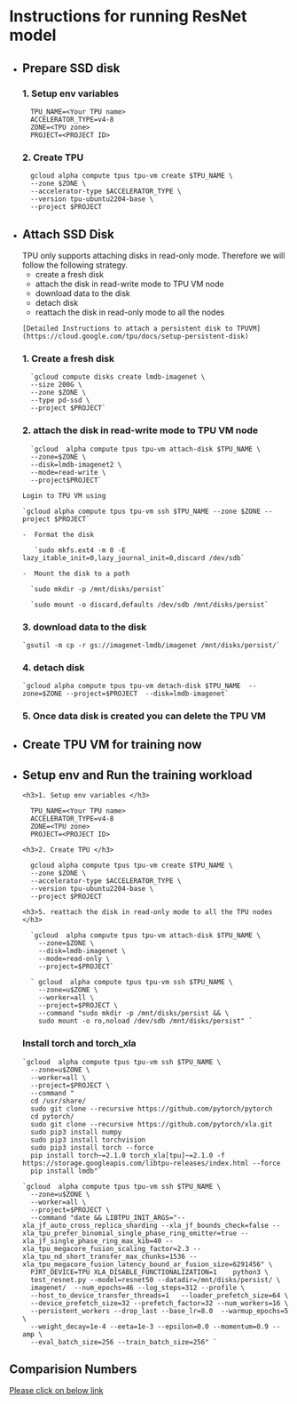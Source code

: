 <h1> Instructions for running ResNet model </h1>


- <h2> Prepare SSD disk </h2>

  <h3>1. Setup env variables </h3>

        TPU_NAME=<Your TPU name>
        ACCELERATOR_TYPE=v4-8
        ZONE=<TPU zone>
        PROJECT=<PROJECT ID>

  <h3>2. Create TPU </h3>

        gcloud alpha compute tpus tpu-vm create $TPU_NAME \
        --zone $ZONE \
        --accelerator-type $ACCELERATOR_TYPE \ 
        --version tpu-ubuntu2204-base \
        --project $PROJECT

- <h2> Attach SSD Disk </h2>
   TPU only supports attaching disks in read-only mode. Therefore we will follow
   the following strategy.

     - create a fresh disk 
     - attach the disk in read-write mode to TPU VM node
     - download data to the disk 
     - detach disk
     - reattach the disk in read-only mode to all the nodes

      [Detailed Instructions to attach a persistent disk to TPUVM](https://cloud.google.com/tpu/docs/setup-persistent-disk)
  <h3>1. Create a fresh disk </h3>

        `gcloud compute disks create lmdb-imagenet \
        --size 200G \
        --zone $ZONE \
        --type pd-ssd \
        --project $PROJECT`
  <h3>2. attach the disk in read-write mode to TPU VM node </h3>

        `gcloud  alpha compute tpus tpu-vm attach-disk $TPU_NAME \
        --zone=$ZONE \
        --disk=lmdb-imagenet2 \
        --mode=read-write \
        --project$PROJECT`

      Login to TPU VM using

      `gcloud alpha compute tpus tpu-vm ssh $TPU_NAME --zone $ZONE --project $PROJECT`

      -  Format the disk
         
         `sudo mkfs.ext4 -m 0 -E lazy_itable_init=0,lazy_journal_init=0,discard /dev/sdb`

      -  Mount the disk to a path

        `sudo mkdir -p /mnt/disks/persist`
      
        `sudo mount -o discard,defaults /dev/sdb /mnt/disks/persist`


  <h3>3. download data to the disk </h3>

      `gsutil -m cp -r gs://imagenet-lmdb/imagenet /mnt/disks/persist/`

  <h3>4. detach disk </h3>

      `gcloud alpha compute tpus tpu-vm detach-disk $TPU_NAME  --zone=$ZONE --project=$PROJECT  --disk=lmdb-imagenet`


  <h3>5. Once data disk is created you can delete the TPU VM </h3>

- <h2> Create TPU VM for training now </h2>

- <h2> Setup env and Run the training workload </h2>

      <h3>1. Setup env variables </h3>

        TPU_NAME=<Your TPU name>
        ACCELERATOR_TYPE=v4-8
        ZONE=<TPU zone>
        PROJECT=<PROJECT ID>

      <h3>2. Create TPU </h3>

        gcloud alpha compute tpus tpu-vm create $TPU_NAME \
        --zone $ZONE \
        --accelerator-type $ACCELERATOR_TYPE \ 
        --version tpu-ubuntu2204-base \
        --project $PROJECT

      <h3>5. reattach the disk in read-only mode to all the TPU nodes </h3>

        `gcloud  alpha compute tpus tpu-vm attach-disk $TPU_NAME \
          --zone=$ZONE \
          --disk=lmdb-imagenet \
          --mode=read-only \
          --project=$PROJECT`

        ` gcloud  alpha compute tpus tpu-vm ssh $TPU_NAME \
          --zone=u$ZONE \
          --worker=all \
          --project=$PROJECT \
          --command "sudo mkdir -p /mnt/disks/persist && \
          sudo mount -o ro,noload /dev/sdb /mnt/disks/persist" `

    <h3> Install torch and torch_xla </h3>

      `gcloud  alpha compute tpus tpu-vm ssh $TPU_NAME \
        --zone=u$ZONE \
        --worker=all \
        --project=$PROJECT \
        --command "
        cd /usr/share/
        sudo git clone --recursive https://github.com/pytorch/pytorch
        cd pytorch/
        sudo git clone --recursive https://github.com/pytorch/xla.git
        sudo pip3 install numpy
        sudo pip3 install torchvision
        sudo pip3 install torch --force
        pip install torch~=2.1.0 torch_xla[tpu]~=2.1.0 -f https://storage.googleapis.com/libtpu-releases/index.html --force
        pip install lmdb"`

      `gcloud  alpha compute tpus tpu-vm ssh $TPU_NAME \
        --zone=u$ZONE \
        --worker=all \
        --project=$PROJECT \
        --command "date && LIBTPU_INIT_ARGS="--xla_jf_auto_cross_replica_sharding --xla_jf_bounds_check=false --xla_tpu_prefer_binomial_single_phase_ring_emitter=true --xla_jf_single_phase_ring_max_kib=40 --xla_tpu_megacore_fusion_scaling_factor=2.3 --xla_tpu_nd_short_transfer_max_chunks=1536 --xla_tpu_megacore_fusion_latency_bound_ar_fusion_size=6291456" \
        PJRT_DEVICE=TPU XLA_DISABLE_FUNCTIONALIZATION=1    python3 \
        test_resnet.py --model=resnet50 --datadir=/mnt/disks/persist/ \
        imagenet/  --num_epochs=46 --log_steps=312 --profile \
        --host_to_device_transfer_threads=1   --loader_prefetch_size=64 \
        --device_prefetch_size=32 --prefetch_factor=32 --num_workers=16 \
        --persistent_workers --drop_last --base_lr=8.0  --warmup_epochs=5 \
        --weight_decay=1e-4 --eeta=1e-3 --epsilon=0.0 --momentum=0.9 --amp \
        --eval_batch_size=256 --train_batch_size=256" `


<h2> Comparision Numbers </h2>

[Please click on below link](https://viewer.diagrams.net/?tags=%7B%7D&highlight=0000ff&edit=_blank&layers=1&nav=1&title=resnetnumbers.drawio#R7LzZtqNI0i74NHXZazEPlwIJIcQ8wx2jmGcQ8PTtrr0zMiKy8q86fXFOdXfFihWxxUbgbm7D95mb%2BT9wvt3vUzQUSp9mzT8wJN3%2FgV%2F%2FgWEogVHgP3jl%2BLrCYMjXhddUpt83%2FXnBKs%2Fs%2B%2BIft61lms2%2F3Lj0fbOUw68Xk77rsmT55Vo0Tf3719vyvvn1rUP0yv5ywUqi5q9XvTJdiu9ZkMif18WsfBV%2FvBlFvn%2FTRn%2Fc%2FH1hLqK0f%2F90Cb%2F9A%2Benvl%2B%2Bfmp3Pmug8P6Qy9f3hL%2F57Y%2BBTVm3%2FDtfGJs46cSbTQa7nuYhiRXy%2BX99P2WLmvV7wt%2BDXY4%2FJADGPcAfy%2FYjKm7LpqUEApKjOGv0fi6Xsu%2FA7%2BN%2BWfoW3NDAX3BRUr%2Bmfu1Svm%2F6Cfw%2BzfJobZafnnBpyhf85tIP4Go0D18LmJd7BsbMfV54%2BeMq8scV%2BKhoif6BX74%2BYsLQvf6B8aXLaeYbed5f%2FQX8US2nuDkv8FMD%2FxFO%2FhKA%2F68l6WcI%2BGEpnOZmuCbhr3h6JTk3zHExCZ4X7mHUzqVjwyS4ID1RaKYmqE2AWYYY6tTRXip130ss7gTRSF61aSCoaat3ZRHkwyYe5T0nJQS59e%2BrGR1wOTDuJB4xz48UVdIvGXwGV88WXq90NtvxE8dX3cv1md3PLGZbfdZYEu8wXPPDmQE3k10F%2FsXjkrleLvzF1n2Lf8M5XlhBgLO7hD0DfnG5Pu4Xx7tcuMtelvCOi1JHHGdcLvX19pTB59djN4PL7XK5W8rlNYPHcdX%2F1mfIgsJT%2B3lWdefEDycYcK1GwCS5yKI%2B0hJE6cS7rmuTeV2ZkyH2r8uIgD6RDcoheNXNkU8oe1ih7q9Ya6dbt3UpjZOd39FkmCNN6zVrPEWb46Z%2BiNPYTIJXhNpH%2BBzj4CnHDeTXg7vmZBgEb4l525ZSYwgEx9syy7SHNOP55i8YSpU%2BiTvcPm8o8G3nBm5c6XOowbPws%2B%2BDXJFxuE7WOecHeSL7%2BbXwSHYmq6viavT1YvB3HJb6JE9yfu8C8BZ13LHssqkRmDzHDtPMGy73avKrnoNHUCfUoGTxYhb8esvocYi%2FHuPdJGnuaFbPmiRRbkK4bRidT7LSiSn4g2Yj4j7RuJfX8q77G9ZqvtzgOdnGQ5KtbTOM98Lw2dD1dfCGlDI6M5gTQXQ7UWJJsmjoh5bG%2B5eIOPaZrBh11uTXvIQsSkqKdH2%2FbBj9nCyX6LeHbIKVfRNZCCUcPpIKioS5Xs%2F9hXc0HefrpkvJ6TndTOHCg9mGPc%2F8h2NFzdfs0SmWau%2F2SBpjpOCXMcxLFyW9ZvhI0T23eJM7NDuaYnrPMExfpc%2FYQ5e0PespTxLgf75k0%2Bj5Ps6vW4xSWdVTovlqlPBr4ODvkq8sTqKbmCTQtsJlXbeNJdfpfICPtDqiUObnEuPQQg%2FMp1OPIggjoukHQdMVv0ElpKgOrIRQ4%2BiybamzNqeGGfeX4%2FFeAleOJtlt9buQNx71mh1om0h6jGq8SeYum7dpWdPJQ5ZZU219fpNDBZtLB3xvxXVdT9MVITC1iicoyw3fcujXRf8g8svqGcaCs3gRxSp%2BrusKrARFs4RBULzziNe5kpXFPctyD%2BVXolbDigMZxY8TU7NcV1XwQPR4ZtEF0UPylfkRadpn46ZZ5DN7PE3DUMv0UGMxrd5N4Woeoo9zr5ePaRPiaI1IpcAANFOGMvKgVgZsMg1EvK1ZkgFvzJn2VHuysHToKuhPunyNlHk3wO0b9cTicIGOD%2BlChi5l4SBmHcQY4dZ24s7kvvse1AjYdDk89iZWaWZDpZY9Y4bMvhbv6ct3q8TjDT%2FTeUFFsUk9KKPZZeFylChUufe4Z1s8zayTx%2BS9wMhkdMOVTtYcGk8lf%2Bs0tEko1wjD8UnqyNaYSZ9QMTcGgZQbNC09u7ijj3W6qZnD0K8joNshTDNqMcXmut33HBgy1BIMJzXGre4fY63DF%2FAPGw1%2BtpnRrjo8UvA0h29FnZVD2q%2FX53oH4q7ATG6EDOCzGNPrw5vSFbxzHMdtBrd57aHQNEWNm1q8kFjbHNNKsqbTsKJV%2Ba3x7fXmPpHjDCaWqu6Vp5DkHegzHBL2Xg4r5fAjJ59bDVSS6x7smsj3ZYiCDlHl%2BFWvvnXtTU8xfG%2BC9gZFIqybqHQP3ZJ5P6DkEnxxrVBKy8HkOAs4wHjTxTOhvJz04SQ5Fs40Lt13y5gIna7l6m8TzZB3yc%2BB8sUjhHLCY%2FHoOCBtOYRPpJSKgJo9gd%2FMWXh5JxpQ%2BVTrLBna8NUUqRWJVRPJ%2FAPes5AU9BBy%2FmKOl0WG82jKLWI9X1mpYonviRgmZydGogdJcRp64OCPkEZpOO1y7INvHgl9lmW5UqwkLjZPDtqtu6%2Fca5CfNng%2BDyfH9NLKID0MN1glYPCSrV7jKSdmT9Zo1Gu%2F12l5o%2BMeIpjLyj3z5XLasvDJYX%2FGDiuoqj2hAFXwao2RPm%2F1PUtlbPY4GvJNeHZYoMdGwkHho2E0nmsNyhI%2B988apXn6PhzxjnC94Kqvw2JHB1Xt4QxxGGzkaPG25RbVyTsZzZk%2FbOCzOKWHujaZwBCb27UFKsIataXtydyYjXmya%2B5LGnuUGk0eK1xifPdv9sYdqTnX5sgffo9tZpeLe5nNE0VmcYci%2B0NPMI2b8XgCiyY%2BvRIouK2EiVTtodjh%2FuAuOK4wNFYQDXQG8LnQ802fyEVCxEKyup57Tm4SKbByTog3bKVJSZJpIDA8XnCBCZ2zkR%2B57x2%2BTm1TzRtbTUWMRaEfW9I8MpYwoyBju%2BOhcqLAF66%2BGaw36a4mlbpqZCg9gf%2B469CvBCvUE19BMh3GNZJo2Mx67e%2BOTqDpY2JcHJq7ZRYh9MFxTuqqvsI3myxPxaK6pQ9B3AcBgCTpXqnqh5CR6HroqrYcIZa9QrPqXvVFSgBMwO2%2BmV%2BobDS4erl0pr%2BbZqC0rWMQVDTITPJy4gHFRb1HUtEpKknpUHIkq95O8SOrHiTlzDoZAO3m6iKTH7tW5jAAmTAKOMcjLmRLJtJQ7iqCArhFkHc8nB0%2Fny1VRGQpwffXQhy5TCZVnGRzz24ahDcnnZ4HTyW7c2DJcmjWBg1ODXIo0Ph%2BxxinmVeVDSi6EbjRO2oUHz1Mx1PPKElUs5%2FaXB9PucylO5dU07GwNU44Bp6LOlMHK058JLu%2Fg7B5T4dfEYI%2Bkh%2FDkIsdn3Fv6CtfXSU7EvtpGNNkTKHFm2kyBwced2XhsFVb136QOBDxSezhB6YcDvWdzM5eI9PSog%2BfJ1MH4wsJNZVX5G2Nk0syKSiyKN%2BeSH5Jss05AF7WAgkjpRSo93KXX%2BKzjgCYA%2B6httcr80i%2BooZyxw7EWE1mO9BVOhp9parlrKQcT0d%2FJCde1%2FsvO3aS9PnxTcJ0J1DFFmUpSNsjdFGMWYl%2Bbcoa90W53DCGoEk9pUIeZ98jy%2BoPZn3F1%2B6cUgw37yjb9J0vQ8PMCVNKJ0ApaVSPu72mnjcJCBI9FO1UbPUMIPZNAogZzJKGgKu3NnFeNGPtpLwhdx3PU58h4eKu3mGjikzTRA9ceB6xdtvdhsVGHITUNteb1tqS5Li4GyjxziLJo%2FOBqSmSW0wtgA4k7KaW7VLS0wBKpe%2BWDp03srBpOCQxQ4jGc4wvZbWW9VNbfWjSo0sAjeS0RqBan8yiqW6L0EZqZnaqalPlgkXg6hNkKW1vgrTpdaZ%2BYC10wyBESMcu8x3qIfh%2Bft%2BPVPKpu37rvI8siY7OHiuF4gDRX2cqnYIXfdmfMB610pJETLich8yksfxxLyrQJkHbrat83%2BNKLmOSnjXLaoV3BBWdIOa9%2BHp5zqzL8mYh4cpQZHszrJ64sa%2FWV82YC5piJBiTJyRhHtaprN4kNl79pQbu2JI7jiUmbq6CKE4psyBl2bl0XZnSPSXI8LnI1SDgF5x8L9jW5GaV9hfkI71Vz5QSysASn6zPECAgZpT1fNqDS%2BlgQcc1i7X7zdj4ZDBrea8sh1KPI%2BEtfCVjLNlY3EmxDHz54DtqddHQf%2FowhtomXBAV3%2Beks1ymMGnZ2lgzvAvCCCS50GuR5u%2FnKVzuh66PWg%2F0NCVGtIlnpoQA0jtYPDgMjNBrGP1KkkVs75GytJJLPk%2BZOstJprCqOd3JuK8BUuRt0t2Yu%2FJj4E81aCH23b4QzAIxGX1POjC%2F5jBnoZOuVb%2F5dUR6UcbulDX7%2FkIWFu3IqxEaZ6TL7O5j%2FHoUmJa%2B3UGUmsurXPrXPKcHe2Of8XGGMy7QRJtVVgdRR4OO62pi0fYy%2Bmav6obd2HruTcfunnmK9NC3GL3J6gdNg6C%2FrMNmbxVBavWEX7crv3UQzKHyZK8rHqE5DvWqjLdDXZlksqc7lgxpp6Qktcbv0x5oH2UTv5nb5irU3mYk02G%2B%2FAfjid2lNRdalwMEefJbbUv6g0r6Tjg8mTlQfO3WVTfFC%2B4j0Ou8S0%2FuiPy92N0KbLeE1huB0CCj5H2WcPas0EYZo9CmvKqlpdmDMESl%2B4OQTLrAHCRZa2OhXw9lrQq7N6za8YHRpjb%2BGL0ylFcz5e1XS09Eo01iD62sawcyHBgXOh2kxqSnvi1Pudge18Q7CPyWB2XazaO8jdttYHGv6qtZLm06xUN8ZxygUueJYXcN2%2FYTPYC8NawPn5DtDYQPoBeqfrQsXpORIliaIz1mK3Scdah96Z5%2BeIpZNjVJPMQdQB582TkDoeIgYEI%2FYgu8peThDjiQzyYl9sTyW8gnNUa%2FJra14oolwHd9oqG3RA%2BTU6mZLyuOTVbOOxj6K4Vglkoi1qRIpXlSgGeq47s5%2B0E%2BlN12iioP1M%2BrKaaxZoRNwue87VWurUZau1JyZM4H%2Bixswc8GGZLAmrgYs2ZcOtzFStnUyIn3%2FeaoN8HdzBahqwen6T2bVd0QhtO8aqbyrijVcg8SYCZnOVmRJmW5JzOTFnq6hg7PhHSm2rMOLrj%2Bqilrq1XxgAkBrjRFT0cqRPO9Lk1W5ND2jELrNIOk7H28NMWPjgbLdr%2BayFg%2BU4ihquhpEqVAYDbweHr3fBE6pVjCUSOq2i30AwYO%2FOlDzJ%2FuHZk0InmzgCR1QLm4F%2FZMKwSQ05plCUmzyMimKY8gF5oozTTfz1xbTpWlCSIZryU961aduXuMB5e5iU0uDJIhqaHwlUkzu6BUZvHB6fn7%2FYYrM5G3tIh0v4fewfcKUsxfXXOe1eMWI4mWNEBsnYP7LkTUwF5v4SOhwqjMmVY2%2Fe39NvKFmV5nmCKhSDJ1buJhkizq7D6ddbpbLSaiUmpa1EF7cqssHZ5XeREcVjKK0jrGeb%2Bwm1V57kofshLQ8VQ7DnALFXmo9W0xmPYeJIZrr56alOuhDEFpiLE2GxjdNkvm0G6VA5rFSQiMKacM3HQGUb%2BTa6HShcQGbjIVOH06m7eCLOUSk0iSeBeBNzc0Ka7mzl6f6w0bEmKz6%2Bjd5TindFQ%2BVRBzxcXZytSt9M%2BFfAvNtomk%2BoTYgl%2B6CZARRNB4AX1dnCdFiJZzIbmbIPT80whuQi8MRnC593fODC7PXuDM6FLWd46LuMi5X7jLhaury%2BOTjgtgOg78uUc6%2BHS5HNzrk44zlKCf4S%2Bu0v1lOJeLdNl5mI578Irj%2FT99Br%2BP5QoYEJlGTKSLGKNp2uWi4GJp6jqCIIyPTeEKYCDFZhNYSZLNYyRUsEih0mzryPodBFK44STbW%2FgTPdjlDoY08qTrYrwqVng0CQeJrGe0JEuS66JATlVVAXEduTQgVChkEzvt%2FTsMV5EvoohcgQPvKjy2JcjGfD%2Fbcx23ltft8tIGKzVcz70v07jXRHK%2FFtBQDjJhMCbLlVJPiSYEsKYdppkgojsHKAV%2BrVxixyBJb7sYZjHTqBsv7SY3Jd4CD6nL9pErrffcvDcRKi9DwTqAu1QSvj%2FkMYrjXshOZzTQT3HD40p9vR8c75HW5rM9Bp5o%2BNFIvYXxHTyEcPEGl8jbx83SFWrxpji6n%2FGCUAruj%2BhNiruTZPmeobVqUGiWYnn4muozx7Y5JhYwf3OWHoFhIL0GMYLHeuMUX7DJHOqzo2lZR4n%2ByWafzN07UIBICR28Q1lkD8WS9CjqTgPeZ2edLebAqo%2F14gpNcUQ5D1aUOgvnvSdFCMmKfi2KLAGc1GvnWDT1IdrEc8Hi5205lmSLTaAtz9fquunrSBLElggGS4GTn2v6qvlWz5l%2BxEazEmV53o0FmCyGzkeuwwiGLLIVrFMPZq63p1L427z5MoaANeB7uXH9gENJUhIEyPWWZzmuVXXSEQvpUY7vYaHh%2BSrL5oLJV67iekC07QWD8%2BaIT455YUZpmvVfn%2Flw3hEbzJsBJv689Pz4Pk6pPs2D4YHe9%2BXr%2F4SV%2Fb%2F0GZ3ciTBwb0qUzHHl5X7K8eymP9LyGl%2FenHN%2F9TOpEIOLqkntJxX2Vi4u1z9lzdLw%2BWZdXrxbAImvkYpPvXExnl7xvskrJSHTw%2BCMyCrf9XWhSKR%2FXAQj4suzrsDH2%2BtxaYKA5%2Bm2SinqdrnxzRj3PEzy4dHixXD5dbF9XRRNAT7arswPj0WRPoKWvi2Ucrf1O6tt%2FokcgaLcZ5%2F%2BYgOTHPSfn5HYKe40%2BpYuAfd0cEdA18rsGfzZWJs6NRh9Ko7vY8eHiFOEsazwmcq7d2TbV8%2BZrNmMjkIdIFvPQ03gDAeM5BV8qj%2FzHtb%2BOT0rD22CM9Gul3enkC%2FWdtC7kaungbSiWO2D7wqrPzV0oB5ZmT6P28W5t%2BM6X6O59WQtj4PgvencG4lCdYrh3PAK5lra9%2B3KDfbffJuL5jvPebE7uplA%2Fu5xDmyUmc2VMSKsWYVyb8B2VMGNgzuQrdImeR6HXRioP%2FsUAfiU5%2BDbX%2B8LVYwe0JFticRShtuEnpJjbg%2FCMOrys03GoE%2FXBICj7d6Lqmoz4SruDVUrr5lj%2FkTuwJBjoVmcGIKNKF2NSv1e9SgegRaQ7SOW6iOP7%2ByBYssQKfh3olXVLaSVR2qdFGjXfzOXb99yb10Qt7pMmv%2FqQ8aPD2mpMVnK0yO85ap0U2e9XhdXGscnzfHt1Z2ahrrlTrX5l5p73Ybry%2FXumq%2B31M0PIDO1tcYEHvZqOJ7ySjdfabjvj0md%2F%2FmtwAfOc%2FGNF%2F9CGu718HPkHBwD%2BFZEEKqHGAMJGt8fO0n8QysN4g4o4o12kcelVyUj4AX8xywBljg4jE0O5%2FtjeEAQzCa8cb9YtcYV6WlqaMpfnlcLoIwi%2FU8dbyDmOknnAUKGuDo0uAIBl8DWWigul%2BzzPYQNzAu%2Fodo6TK%2BSRiIQBEzxM85QER751SYQ5%2FEe9Yux0n0ZPCBg1rr98bIL4Os%2BczdvhlExrPgyX9uln6ULnY2PFyeS1HYpuD%2Fe44D36CeaFfyF%2Bfijgej5xz0XS5a%2FccRnvvZu3d436IOE4%2Fao3tDDKR1fy6%2BByeTb43tk5v%2FnRya4YaDhwZxoinhtLPkM4wUj0M2fUKqwum2is4qrz32zJ5RhlfZ65Sbha89c354uzFfJqMWu91D%2F%2BU38OM0cRQ5Nd15FUVS1IRMlb2r2Ae5lDUUaK1isKJfZlytbPRO0ZdczDLcJoeJRJrPVX164RD1a%2FqZXA2M9boTvLUYnr%2FUNRAxn9eUeWWYt1jpva89w7QR0OdKxHcYEJo3itugVTb9XrsLiq%2FiHh5VexZWg8lvJaQI6OdJBD67vTyLMoBZu4FChopifaHQtXu%2B9PkJVGWY8PijkavbIIVs4xJArnm%2FqS7lf%2BRIx844aPBT4nrF8XKA9ZNP7YfhFOpKX8QZwV2W%2B9s8eWNp72rp5k63aA0Isi%2B4D%2FJy%2F16dWQQJnr3i8vXVl%2BuChernZnCW%2BYb5EFXhFnrzedcr4xT%2BxacMntGW0K1dkORgpcsKNV3a6J0H4OO1OgDE%2FfWKR%2F4D7AHOk3pHW%2FEhTxtRaoU0C8R54HT80UmRjNGbAk7XGGt8kf3qMJl55hp0ACFcCTKvyeG%2BOPTjT9QyMZnUmmLqO1NKqpPfAE0%2Bgvjt%2FIwEQXst2PcSOJMNcfT9uVzaTFUBfMUq9V3Tkcs%2BI9iahqWzIpFkWYOnYw5bWZiFEaZshsgU09d2WnI%2Bwjlimodgcq4K6P5KnsfLdTsxGoWYov7btwkKIiu07igpCqsNtvOfgQeS5rTHcLBYouJs4gRGYYGWbd5rntjl0P5KhbXyQStOSDJUWMYyVUeAAQWEZq%2BPbrevQrTHVvKHIDLsm3W%2FWlUYorxSmT2q2OQntyfLybOC%2FakDlOsZNUNtcE2UEbgyRfPa8lByYxmYA00MukuzvlMLVhfyr1U9IMnUZQAnsJsfO6smqoBpqh5i3G9yT0E3iFsjvbLIvtxFbJi%2FukadAKe4F092bcQFG6PfGa%2BOIbRai2buLuWVk9WD9JEXw%2Brcq437c6pELM7W53K38YKq%2FjkTGSo4LrNfPK21%2BxYhftPMhey23YHSsduI0jllsGG%2BY6Gvewff%2BRMKGYUjWON4V1%2FTtP4fyt9Fcpy94p%2BnqZ%2F87Z%2BoqP9mNilqp04chzKKvyhTPT4RjDH7yiYa%2FKJdIaa1H5JErPdkzm6ZABZMsu%2FNd6FysX3ze7SZP6rKuDMrQ%2BJYrDMOy5Mk%2BWF6tAqxdptjrFodHlsdf5ngdKqx88CTvdICIvELweuRhiIWjJXWqCw%2F7YhOM%2FzBK%2FfJayV%2F0Fs5RkvRYyvSQ5X0urpFSo43b2ykYVa9Mo%2BJ5dBos8dbk%2BGwc0vN3bZkolS%2BGyUNdi7mvtfvT%2B15b9LijsVp%2Fdk67hanvlSHEv2nMqzDh9kZHTeuFG6jgJ%2B%2FqisNDzH%2B7%2FynzhvabVhccf%2Bys516PbsuY%2Ff3OdLVMMu0psTDj1l9u3fCrrXAW9p6mrr1X6knW50n084ZNrICpVyO4x2rbOp7sDrVQsln8IL6ss6tYyeGkv6zbQ9H15YWoZ4p7ZawXbyQOlynC6u9SmA2hF0NsEO6n%2BPhaokBC3%2B9X00KCP4AoccTAk5Mb0NgsLg%2BKOnjC53YUqfX%2B2V%2BNnyI1z%2FQX3xupL%2BWMZoIg3u8zWU1o0VS3fr02%2FfoPg7lmAVk9aFHsD1ezjU%2FiarE3kwMPRTLuzjOPh%2BfdLo%2F%2FGSXAd3vQp%2FWvuz7XqZdefosJiDOIcff0K6wJ5taS4pf8q2WpIHyHYR97CGoQiYYGKzev7U9xUEQzoDnB7Dw%2F20b8g%2F%2FrCLaVfT5m32VA2E3d7BWLf9WJ94u7oiaYElQfl7o9ru8Pi%2FzZTvzl8mGAudZlIPozDFLsKNbKCJJpZVGQg22fGMrcutUA6tmXl1vejQx%2FEwAvWefR1boW1rIMdarhUQDrqDBFHstyXRU%2BS1NJ%2FhsPlmY8x5E9juPHiZwSqbeV0d9o%2BcXbf7GQ8AsFuGmahh7rygVOo2TsqyhYeBTTQt77fUbWQajoEnttqWmaIiM0%2B8l%2F9Au6F02Hae7F%2Bx0b%2FDN5yceLS2OCyVQ1wbXTf%2B1ISf6EDwXauKwbzx8MgqIkPaUtFofbQGmVcTqX8XdLkXW0S8aHZGX0fq%2BaYxDImVq36Qxfe4Acn0CJK8Wltk8dYD1mGcu%2FwXJX3q0m%2Bn3Vdf0OZphFAcZL64%2BMXx4dZHaGM4MjVKrLUb8dMG9VtL%2FLdm2CQvPzxyPIggEguB3IOnlFwxh1kt6SfXS9VnuPTOPxnYckZfNn70ihoxDeKxJoIWbDapAeCH7fHdbzu64R8mXD79uDIw9soQFmoRecPoMr93r3%2F%2BMTb%2BVz3J3JXStBt57rW5sAOgOjLuZ0R3D4FBpMqjtZZAqKu%2F3bmq0AOd2LF5FGzRBDU%2FVLsRD84ILE6nwgS%2ByHO%2F7wnnkPAvr%2BJ19GwAvxtgd3kY%2Fyg%2Bb9Pn6EWAWtdgswIz1kGqd2ZHIex3I%2FQ6XTPc%2FLQ530bWj%2Fj%2BckjdF90QPs%2FspjtgUQ7Z1qdDQvZZFvtLlYt%2FDniLRFu2ddfAiKXHfnS3yG%2BxyxwjKf8icVDFaOonWaaaW7tuevWZbf8Ak2g2n7JT%2B%2B%2F8RN%2FnYlBZRllsYhY1NAYe73b3D347gJeUKq7ezFOvJY9%2Btv2jv2Xj8BdK%2B0keIHMIdq%2FRonH5LrrlyRjOXPyESgDAupMmR%2Fuw8LYZxC4fRqT4AbYx%2BDo3BFeP3d3huTF4TXw3J%2BvVtyrH9y9%2Fiw%2FhIPXx8e%2FjPu0gHNIh%2FUT9EbUmDAlX8e0YP55Mb%2BFa56Vp9s2888yBU%2BbP5fR%2Br%2Fjuy%2FI%2Ft3RybH03ucPz6pgQk37%2BmgbB4zkXL3dHBh6aT6CAI12nxYkEceXQ4d2eguxin9Eqkh6ve4xZcbq1IXrLJYTOr3gPjeHgL4XJ3U7jzjLy%2Fr%2B9b%2BT7xVsW0HYKMzlUK8ADAilfgeLmEjIKWHTa7R%2FfUmmEh1Tjwj%2Flm2IEN9Lo2cp6sr%2BwPEuPBSGMxRW6GukDMW8xgGIgNy0Nk3oY8Bob%2Fcrnz7Zx745ziPd6QbPJBASZ6zP%2BGRUE0TOiKnQ6WaHNso%2BK9j5LLqGR0AUIxmruc%2FjTgYxTynZ%2Flv7v0Mcwd9NKz6K02hh7huMzCjGkS4tlkxFzRiYxvahfF7nrVgRnO9er83LWqLycbUohehuw%2Fn2VNEe8UQLv4bPku7yVf2HHLqxrDaFdZUBsg3Gs9N3sPQZQohxM9pcoi8egdMHQ1X4KPD%2B5ZL2WcvTXr%2BnKuycH%2F%2FX%2BHebUxCUs8OkL4rXedWnXkyf4cn2HHmnxQaguUczLQUf8HXfPk%2BKq47i4Pl9dX4ha29YK70X7C1W%2FbJvv68dj3D8fT6SywzP%2FnR394L90N%2BtohPvtX%2BV9j4v6P676j%2Bs0Z1HR%2B5j7IesPDrvfUhreHC%2BXnjv9tfPIpnxvrXyCK6Bgbuv988udn7dljj8wc3UFGBNKXf89vPqWCqcIRZnm0l%2BkjkKuDv7M29rPlvuWtxevS3%2B9WGpXU4xkAfmq4Kdr1cVOdKpo%2FfY63WF3k%2BIU%2F7XCnt9d78Da8mo%2BT%2FIrOJI45Yfb0RNvZCuCkk36032aO%2BAvNI8QlhMBMwtvF6FcMlqb7IPTc79yta%2FzMUjsYo3ItFgwc%2FErmDLtGH9updS0ae0Ki%2Bi6XtORzD%2Br5cXvzAvVL3qrZnENygG%2FQpdkUnHL31HTELlws%2FgpX5N3rAxBR9Lv5EPQdOAVSdhlmJUD%2BShKGGVmMkmIOE2QSa8BgsS23okEeHZZCv5EaXDDvcKnVjFNm23LK07Hi%2FmTe%2BbTd1xgFLrMnleuJIrXdWQ5M1zJtv3sOjSNKM4xDMPox7yU1gtWVocI9BNesVUs3HWR%2FPSUZpFo1rlshZA7fj%2Bs2m%2FiTVZVgjkfusTfxeLM2WZ%2B3X%2FgJEB2Hs3%2FF8W5BPF8%2B5FzBmPYUBYpDznisz8%2BlVg5iERss7XKfB2zDxREeYpXbtqIDvL5GrwUv7p0Fsmmh2ldikMIgo%2BMooYvG578UqqCssnd9N128vX9kbTtGwmzDuQe0VdtCXXg4XkqVxPdcednfyur4Nfe%2FhYlWg7TEYQ7hdX28vHtHnd3yzw3DAzxar4D6I3oywIg0KyHTjAj%2BS4zJv2%2F2SwywpTcB4GwJkgcYhyfwIl%2Be5FOjD2tgVUDTYuVMW%2Fo5U6dZ23bZqvu44TioAEEN6jQBLqHbfxN%2B3Yk85ET53MBX8JBJZHdFogNUZma0gL1iCzzxu64Z%2FvYlLGp2G69%2FWd3lC6nlbYLYQIDl0PN8BncDizvjxNSQR4C%2Fq0M8Nrgtz0vgfg4WKhJ40bDB4xnt9ufVrHENF%2BXQOcrEN4nUb51k2LxrZDXB11pueYy%2Fww0uPte%2BeQKSm31X16UNjm%2FEMGSZLmCRNcWOMNev66VCjqHI6yWHZsAG%2FtF6WeV5pp8nkb3kcRYTfIXbUYVfYJsI%2BlVzIyWS%2Fe77vwd4kRW8EAUXrDmVZoIcYRfB1v8BaYHD7ESdt%2BPDFdc3yKHZvAPOdQSfiGBZ4kHuvND4uFQarMe3txZ2vQ9ukIaaAVhhVl08SW1IC3OSg2fYs9mAVL0Z3Tp8GrWM6hRKArpVDOsG6i9hufYptbAidqciyaY3ZWeiFhOX9vpSJqy7wE4U8UiXDVzq3Dp8KCIaZCx5ue9j50qLx8Mmr%2FegIjJcq068cR89wmU1y37m78MADsh5S2jTPXBs1vaTwCu%2B2TXV%2FrN6SLwTT2hK5nSd8Vp7r0dnRvk7GlN1Yi79NCv%2B4iCHbnNQHrG361gGvHq9vf5rnJJ%2FB3OuH2L1eRlb6%2B0RnqPulk1SKfPpOxj2hFq3uTvqUMnvbkzFU8s6vM9bFVh9%2FWNOa4aqmZY6TsCiKsp2Y1B3SQpNkhnXkoiZkjjdveOpeP8%2FVphRSiKsCT6Gy9wlbF7k%2B2R0ds9ybSKJruOJC0de4%2B5ytuL4KOXIAv4WkoolkDYlrakmxJRqROUlcYAY3EpM1mWwwiH2WIYJ%2BbviTNBgigNltAPefy6xfr1A%2BSbwpoojv74GR7ruILjNgHtQHtbM0jW9xpA9LPnUjm65s4L0E4WDXkecP6s0hZ9Mpd0thw4O3bWqFNgSklkdkCq1hvzPhRXhKLbYD73KGlBGHTxVA%2FD05Hin7fr%2FxFrkpumwddo%2B7PiWfsDethTukT0CvUtOYZvGcamUOyz1YlEVr7VjX7bMqgF%2FIsiwPW3zlVN3ExhwHagxG%2FW5gaE%2FUInFZGuo67eZ4Q0lwRm1Jdfh3U2fm%2BSk9KM8wp2CXorRtxLIsK4U%2FQ50h05RFG33LyBN3I2lixRQaGZU2o0Dv3ju6uNqjxU4dMB0FOuDMstmxSOQivVXEjn6pYnUmmX7Hkib5tL1Rd5ZKPbhdYC5AZcXsOGS8Y45AiXSDbJaOlYVN9KWtRHdvzaJPyN3P1RMCegYhSpJkvsMuEpxtigLtRrE7mcqROyXwhSPms3ABIviBbhfME%2FGuri0aD24eSeJPCVeRTfJy165AtFDkUAFqmSSZm3N5kdL0Kfr6NMUp5nXxedpZTOM0vpKY1%2FuTAD2h07dxrMFOs5r%2Fji7JhiXz%2FcabuuIgDOt6Faw7j3SdNOK4wvEZlhPHR7GtPRdlw5h02Xg8fbhVJrwLC%2FwbkAS5dakobp0PoqxOHdN8L9z3UWep9bxIA6WhVo1sBjJmRe%2FccGCGC%2FR%2FG7R5z6WnsR1mLyNJjrzCRFsKzZ7z5hl%2Fa83AlRQN%2FvQLPDhCeJCeeDeNlV4WOIGVFd1DbaZMiQ6%2FPwcU93ruohUFy352dPcPW5z27KoZHiycDSQm1jqjp1FOcCPxP69e7m8qbKG0k8RtWwLKZiGWT3M9J5kOeZtq6fV6wbMZ4F%2Fu%2BwCHbFqy%2FW9PhkB%2FnDfR7vesb7NlAnEQ%2BXFKx%2FcRFd9ndPxxuMX7zwMvqD%2BOtSh%2BOuwCp%2F84aOP7kI3Xj0f%2FeQ4FJN9fR1H8LxxLgf3%2F9liKgb3962Mp4v4syPrtYE0VShcXaj3NR9GSK2kSLC25m4j4lACERkxbEBQk6pxc0l%2FlA3bBz511E6XweH8aoWlweX48p2mUqYOe2TPP97MT50%2BkBUiIhu1TaahJOQ7dW3DiogZs9xOJ8SuupQxLssd5eQNucOGHe8v5cJqBxhqfIyKeP46IaL6PiBi%2BjojgHnfji2Ic3xTD%2BUExHl8UQzLN%2F63P6B%2Bed10wWuKBByJjedpmZesGG2fGz1EN1p5tQuVNQl1NEbYs3WKe1QYPNUBMdR7Vez2m4droK3thou%2FNWG%2FddiTPV5pcaMC3zJ2kKF4k2c%2FvZTNNksdt9mTuAv0XL%2BpMpXX2srh4h6JumkK4FYUqrOLMfBGEAUCy6DiXvw5MCKeZvyjDZb5IEx4PgOqkZUkqvYCSRG%2Bff5Q3YJHhyjPDvycK24Zn58RhTG0XjRNKFJa%2F0KpNfoomMOSUEBqlV%2FVDDvaKxrM7OebfpKDTg3F2YZWkT7DqMvjlwVwMsZYcwF7YpagYg67RZtmaCJZQfM58aCYAvesizbKbsG5b16469v28o8v9gevXTLx1E80%2FNXpF10%2FzOkVt%2BfQVsP7c014zbdVHwMKP86RHjPraIBf8hvyap%2BeHGzAaeIADjFM0tkAWTbJxniT1lrBEEMfddaKnqrp2HUAHeVrDG1kXZ7BUx1TYB0P3AXe5OwVryNNp53l6y7qz%2Bs5J3iFGWsR48ab0%2FPSMzCysfVpxBik4OB7AIIggyatPl5y1fdqWwGUwK3anWXKYpk1YCRb8j7sL21i40HQw436OpQ7LV6hpwlg9Fc8uZFwftmoL4oV%2FbU8zC644AOfqOlCiD7XCbLBYaqaVqarzbU3EgkULJGQ5lG5G4vGa1QMKCUWSpaR9YRfdhgY%2FbLmPsRo%2BFFRW%2BzG8u5FxdmjpndHQxF2ybRh5sFTqkz2HZV3LBgi12PtztfolS6mos8xg9lZvodhbkdUbQu1w305Ip3YjqVarXjTuFcHqa0XW7WRIZdNITa7aMbRmb90JpcLMDbofZb5B7wLIM1ZNqd089ulYBowOF7prfb8bh9iXYdL%2B3KK4tnRJa1FHSvO8a0wcWS19zTAQrk4cZQaMvW4WPAqiwrH0NtGblcJzL4I2I179%2BpHlcnlcj7obOSFHoQiZ93myZesPJMPUne%2BSjF364bhumi7W2ffpMDSdfXi9RSZrCtERij5o9HPowT%2FgmTw%2BSzlQSecazY4M724TbHdjp0%2ByKP%2FkOwLGfaIRsYzV45S8vmIxzbdomHSAZLTN%2FIF6dg0i1WD2dzRfHuVjX%2Fa7DdgqShQ3CIQWyo8bwEZdd1qgV5nchZ4gRD7CYPksou%2B6TD4t8tV%2B16OsZ2hO6Wmp50D7IXuunCkwhfyUUCoSxidtR3SMjJKnQeUmYj9RXVqc7YsMswUAg16QUbHXRXtvFN6BdS8iOF3WFJwaG7vhnJ7kmjaLBPkP0uwUOuu4c0MYhjDp6WY%2BpnWjm91M8%2BWGZnmGJjW0j3OIvMZEF8SI1Yzi2BRKKfKhuZzCFMIzL3Kc0rctnhpdZuErATedY5hnEd3%2BFYGnpj88wpTQdevhbQCDkc%2FeIOjYPvkBelgoOUS8NNt8GuJ9utl6iukbrcdmk4ksVis%2FXYmTqU3I3Sp84HFKZ34hS7MZ5P0M51LNh9p1lhWq6%2Bf4IEHAWLsfE5Gmp3kjScG%2F3HhscMmXGTKJzdHCwSdUFz271JLNs0xJib%2BNu2jHC0wfWRPlipZu9M4kB0iqMGuLsJXrzVsXrU48e%2FeH97BncYiQA%2FDtzKGhAydxNT%2BXS%2BWmSVeaN1eEabMzTw6Dsrb2c9TCUe34lA4j7T8wyzQa1pebUYlgrK8j57GYk%2FGCHIP1NzAkKg5RX%2Fd6r7FmQR%2Bh6DiLvlp4yfr%2B4ADegEQ24OLbtl1hm417fzi%2BS6FR4YDAyTt9Clyj9no0Be1StwW5OuP6QAuqc7lbinJYiGU%2B61u2vG5mHbw8nR5W2AjGxAOPZWjsxNtmSfiayM4DSTU%2Bg1Tr7asrQiETNKTXwvqdwdYyQngYMwX61t52rJjZzaBYAdlMQi13QF432bTZYoAe5IUQuQ4j2CcO9NBjDFF4b1A6H1DkzO6jaND57MxvjCXJGbLMT3yJebatECKkTpfS6hgamvc53Icbbpt9yS8Clzmf8bEPacO9rq%2Bmy5aNTEGH21Q%2B0gZll0a3xtJ8m4i5L2DhyYN0Jt%2F8ZCSfYZxuhYeS50T1MHfTqNBvkHZ6itLcrjOzkeiWod0dhCPOFvx%2Bz86bv%2BYeAJOUtcAx%2Bt5HoU%2BRTTatxvo96gHpXcQoujfQfURZNLWYSGHnEWUb27882x%2FNbSeGxfG6AyzL1o8ryj7LK2w7ax7brFvRbUEH%2BTt5BjAyynzZDUujdk7cO4g3unDJ49B0FxuCPQFJJDHFy6bjSGeNo5y8r7rf52uq%2B9FDxtdnPjgdH4aN2i2Y5jIfrxWdE8wGadtQ08clE338uRjIhJ9R2WNXyWb8BsM%2BCc4wyswlnGB1m4H0Jk0illZns213r2l%2B0t%2FVcLntTpNJoIcK9w234cATAQS3ZRELrz5cvf54eHHkhgi%2Bt4dHNXES5CDIkttOm8fmA6FhWhq7NhjVhawfhlTsEGtNbXvQQX1%2F9J729B9LjtQ%2BviA10rN1AbCF2MD0i3TWNYzYtBivSYyj8FgcofPMMy9QaeOkT7OzSLdY4Hi5Mdl%2BcHOgf%2BM2ApJdaVGgMCn%2F%2BazcbmTrjaRh4%2Fre4mYKsBmQIjUVZAoT5NJwhI9mcwhZqr28vx2Z1LjUFvErigcAdzXSlnDWEWIoPqJR%2BV5ZAviCilJo7z4%2FtdgDPh5Nq7XKi1SRu1GruG1CrQH273O7kGe4kbYduXn1OeDZhlrChHR3uwBKW8G0tLbAY9NgimK8F68In25ZyMqBty5gyVmvRMl9uqMxQsUk0x0Sw6qCSADgvAzNllu0RDRmZdN%2B48wnBhO%2BwmKcjDlmzK7niO97R26jxotqhFS3sB4K1Ufcu4QMqp6tL%2BVSiyjHl0fzsSUEvaXHTpaKuHqHiQrONmCRDy3Zf9DDWbETuANbI8p41rAqir65cJXwqbI%2Fpi5F15s1p%2Bv%2BtV4s7YHVw760CuOEOQQk5ubIhXj6rdaZI3ri71g%2BpoQVbeaT%2Fgc32uzgH0%2FcJ9atRW8C%2B3nPctONGqxz2vXZwogSYB%2BYac1vQaKqgMrOpoVb07QQweK6fsIfiM%2Bg2BZ0KUz8pnFMJq84pt8mTHTVw%2BDKDWDWN5QixVQ3V0IcHOvJ%2Bkgr3WjWR9Ev5MGhNirSDOL%2BPCd%2F9qChbJ%2FMbkQJt1kPscF0FkSJu2ykariZUd%2F4LctsYRLN2jxZ6ZmxzBX3YYTIFhhyco7bWehDM3yR8seQbiuE2HJk0gSDS6RWmyFcLer23ERW0T8uHA6pYy%2BJ4VxIq%2BlfsbOZappR4T1oUJI67KCCu1gvPrVxgQcEjK3pUBAKqo6FLHgywqsInoexFkxE95fuYB8CtompbOf%2BqI9ZVcJAZbI7IG7GvXsOM%2Ffshsl0SFhFqh8m83jM66oQ7hZhQE4qYIP8S7m7dqDVqCFOxaYSqcbmqrjdtM3g0gnTLYqiEedTuW8YRqrRWGpCrckLoH2XhzO0b5i64V45cv8%2Fwky9tHY9bfOmUBscKn8aRpJKqtbaodZ1XT%2FGy0ql0Qz7Ql7m8YzVFrOsUGkPWHxCWcfcPKJ7MZVLaeYbKn9amTOrpS%2FtVu6P9ogWZ8Rid4JY%2FLDc4%2F2qu%2F2OUfkWz1jQZTQ1juMgQ53qhiH2MHf19e4Y3mSCvf2dBU7jGlxglDxG%2BmK1wwb4R%2FEmchFqpN6dZCLwe1Bn0y5XB4UuskXsCKrarmQ6nkBtiu5PrPHVED2P1FsdAZ6dv7femFxWWltPo0Q1eySWWMCMw1xvT1%2BMS%2B5WDc91Ok58pbTSCBLtvnvAA3dU82n81iULffleX3tyqPsjCoa0imIF%2B9DViDa%2Bd5STI1KtZb2fZu%2FoB7HSS8y9iOTOMzAU5KOLtfGweE9Ypn%2B73R4PKsnh8RpVsoTu8orTg3ASgmXRg9amsDt3ItR8qd6ue3ty1UBrOwLxtfOod3I%2FZv%2Fn2R5vVbJfWJYkQTCFumz2aFHtBKU2VKq0lqyeCb7ONgSezGpLibtasBGGG2KgRb18OH5wbxasDRRPu6%2FMNUVqJqDGBhgq7U0NMoUkSYbL7nnoPPF7sjZyhKljO42kDpshb59I1FBoOsIG%2FCfPNi52%2BRTOZBmLDonvzkmSPRFNvHaugCnUx2Fp2NWcseNhSDfMfhPAH99wlsKp4ZEU60doHnYx%2BAvTSCCYBg%2FVdtC0cC6XG5cB%2FRbaa7oBsgM3mQ3h%2FR%2BWAfpPfsbd1gIYRpdm0bxFWTqB9szLeVL6csUv7%2BscH7Bko%2B18BwXEi1K3grkEIgtbM5XZXgLjBT2ZxhXJsX%2BaPO8wfwIbME%2F5qwHzp7v9f%2BtuOwU2tnY%2BcFCTM%2FoycKO5tNw7m3y2wEFNwCPhkSQBMw4fhUGEj9DzGvVqIIJqeaS2%2BFGxPgM8W4vLFWbAxnjmx0O6HflzbIDbU7PV92VJCvMHb2XJTQYE2HUlmMGAG9PHcgBP5GvdtRYWy4dRaoCPlIPOmouLDIHfM4ZFWy27udj9uoNQDG6azUGKPGHLiDFqpGfZj3w7yMzmTIuBCz9mj%2Boel0ae7G5wH1%2FT9IpMxYp7Fb6LpnQniCaRKPczmns5qH2atTD0kqw4bJC9YirmpgGPRsut8CaUSOU3E6k8PH0CV%2FFUNhTxWh69nHQfnyAo%2BfpppdVRFTPD4H6mayMCThPn4loJ1V4XXUilgFpnJvssrMcfvq5p4gWj3H0O73WZYiQyPvKAMYz6NSA5unm%2F%2Bxnp2dpSXQLfoiaQIUr1kfioFNcfP0AMX83zCtw2Hdb3U5ZR9U28Q4V9C3QTLnGEzL5cGNgyRcOTWu1xnMb3MsJEmow%2BaUfdY6gd8otlixP6Aw%2BRMozdeyTJVBF%2FxUR%2BE0DkdwtRxDHkUy1%2FS0rIuOtLbUtz9XoHegoB14TgjSUsT2%2B%2FAvZYtkp3vcmvlJ1cQchrPKvoS3Z3AcB2jRpVKxcT8qTQhN6%2BnATxVXY0zhfI%2FmN1ptb3lf1qQ8H%2BLHk66a%2BSp%2FnPkqcG%2Byp5iv4sebou3%2BU7Gvpd8nS3tM76lDylf5Q8KXOqwZKnH%2B9%2BrWHwKXni%2Fix5Arb0KXmS%2FyzEIpfyv6P676j%2BU0clH4cscxitvgqCyfSFWhqKhWc%2BXC8vjpJidUQA5FTbEjYwH%2BYxD8%2FIK3rrep7%2Bp%2FVkiKNCE6Pv0vL0qx0JIo1P05JtJ8u%2Bw%2F1Op%2B%2FK5%2BSOmIXFaoexrua6nouquW8BZzMyR6qheXtKTbWe5TfO6O3il%2FFv0WpU122eFbWG2XHNWGEhSA4wK%2FEQeEh7R5Ng1iW2kFVJITSxHFcosum8opBlOmphi3Zh3d4K9Pif1hM8cevuvm36E1KNM%2FVftnuSsFO7xSJ4QIQ1huAFVPzZpdEwJFLuvJD6Lr4mTioW73eslvv6i4f8FA7CoX011fmB55TuW0CnYicwW20rb0UEmKLOJ1xpK2eKixmJhCuzyivtvQNN5F4bzL2CEADd9i9rLaJTLT%2FNJ8E%2FsU7vKuRIVvuRiR1YNNHC0m4Q19mUKrxsHuvmf4IIpeBsFVi6fIOzx%2FTkQZk17fd2wL4LUqIhhbYDmJ3h5%2Fa9vfpZD3oUNmiD5z4bvrNw9ZxFOGTgyJ3WJolkOX6OyN%2Fl3%2BpX%2BTfkp6uxhdb01b6dwioQ%2FVqknT8mHQ4Ii9KtjXb1mmPx48U7q%2FM85XJZptATSjJ53tEldiXfPXIQiz0ppGn5f1rBecizfFsW2EwW4FMaH9OTALyJTD95rylkvXU4QFSKfA4Fz7oBdSuM1haqYj2B%2BNQVo7ni9XUwDKtv%2BK0DoPc5yEkzskAVkb4akK%2FWOevTOrc9S1NYgzGRn%2BMwxvdphvgm%2FFUKjZMIgloyWa7Pz3W%2Fpl9NSdiPljpxoRSufbm%2F2U8FRtvMOE2nnUfGa2cBTvB4huVPXkHNNi4Mx8%2F5Lz4SqSKwqMs72z8FrvRXmx21JWAV%2FCeU%2FWGkDt%2FTX42Yy5%2BNmAAirTV%2BLQugg0L2Cn635O%2FGwn%2FlyT6NmOyKxb5MUVEuw10yuiZUsevq2pc1LcsfdzhWJgB4jYuVXywENkLzKWz5TVbPdWlIwaxI%2FdoFgOy0GRxn3XLT0nLfcTDU7%2B%2FcL54BtnPCgn%2FLA8CFYNHpO4uyFjvDKDcWfYnC%2FGnh5c8fLbwqimEYfmwZy9okybJNh5sUH7fk2sCWbRFIzGqdT%2FtB%2BKMtnD8WrHoIERf8spoAOR%2Fc%2Byf5wgM59vo3rTEu9bZhTwoPab7j7BotZbT4FDzfvxvOaNtCMun5NfXgVfPBb2vme%2FDwgyHGWDwi7mw%2Fpl%2FtOsiPpm7oEeWGnuklG1XzwaO%2FSaqfMxp1pxffzMVPEhl1y8ji3%2BwYHvoBM60%2F6xXPC02FLc9rq2csWRHvRHMlTd%2Bamj1S5HWXf7OCH%2B3aY7tOQ%2BD%2F3%2B1dSbuqSJP%2BNbUHknEpKiKgjAKyYxSZlFHh13cG59yqe8691V8v%2Bnv66e7aKqaQREa8MbwRflOAq2Gj7bO91kDAKWNPw06wrVym8i2ejWHPr023zW97v2GFs7h7Qm%2BKOGZ9i16Cx5tImkglVGmXcqaYR5vfSFZyVpS%2BLqwjtIQIDmN354Kpobg14%2B6xgj7apsm%2FlpvG%2Febe%2FQaRrtN0nXaGSgyjeHMt95WmDVs%2B3lm%2FI7PPRvYILTtVnH458dvNXidXyhX3g3IVHNlv71DTUKuKOlcWO%2F9XzdA8rJRhazqsbCYLlVa8ffkXgwyvKjawzRUCI4RvEpdlT1%2Fy084o8jjfgmxlW3Z2VTJlnbe5fUbHX%2FZsF7AsTYB29jR5m9wuX7UPtB7YKNsvJ2ptGvNdfmD%2FkpGLVS%2FNsugax7FpcYNzA%2F2gtdAi7skrKL1Jv%2Bod9g1EHAWaswdxqsuRwgkU43sS%2BX5b7jzf64ZSmW86D2Tzhj2P%2BTUZTV0vyGMz9bi3z2y30dWr%2Fe0ZlAcTs8Gad%2BUqJ28KEsuERNI0gcbJ3bS%2FrJ2zYbelhirU9fHxODhPotV6j2XnZWm07ub%2BTvax%2Buw%2FiUb6%2BydSeKJXSeS5XR9S2%2BEXbQZ5huUuIW0YkkwdahQ9MTaglutO%2BYYvPt6XweiOs8%2FZIslWIBcONXQIw%2BjCUvLbKzg%2BPbfCfikhiabHqCsuUL9JHrV%2FNjIqQINXo67rM9nswSG3fVKYHGxdfezFKuUSEIwYXer%2FMkrrMZrQLsSg3eUiJs%2BXSrIu7r9YQVLJax9rwt16Q8cgnw90D2pT3hkVsdT02F1Ybuy6mKZZfZfjP5Lyf7XioXqvNMJuZKFo0sTe4%2FV8AAaARD6mEUp7PUmMyv%2FE4j%2BI1KimiEr%2BWuOE8aCtJ02AMOpiJHviFLkSPldBHpTeP6PDu0xtBSxmn%2FIWUZzxWb2%2Fubc8Ow1UaNZMlLqXu1rdhUwbsS9Pc9xlaQTNTcWz56v43seoCY2BWvCbPDXOzP4UW%2FjiQUwJ0LKbUXBDdl%2BNQ8cCkBy8KH89IpscLlXiB%2BTFJb%2FGBX62QiTXq6qlMx907OgIpH6kuYDq2nJNQCTu0UNKlP0dPlXsUh3pOVLDOm%2B57TSaX9DCU1Tb80vt5GZhBuwsHLPvJ6Sytowb3K6ZcP9iH1nT7vOUYF5PUy2%2BejL4RyZ2cfbq%2FLOvBNRusGLK7perrY0klV%2BvfryV%2F9v%2B3j939f%2Firorphg%2FvUHOJCm3F9Ls1q%2BDQOvZzj13b081sw8%2F0UW%2BuM278zqUeaxTuL8xlIVN0ry0ZDuVQL4EwuU7lYivi%2BCSBcTY7YUU0%2BNBc68r19BqvbPf0FzSySS7Yn%2F7ARA226Iet6KfoQYSeV%2BURGtX6aduPVi1nA7BU8Rt9sk8uGPVCa8cgaYnQUVpye8cuOYVdcpbXPTo6eeo%2BkV1yjGOgYMzYIX%2BNW6T8ncfI0RvQ2%2BfDnHRk%2B37nMQeU9AooynEy3syrcX8LKEGO8qJPIq3%2FVtN%2B7HEJuTT7VFg0e6r49GdbkBP3sz5m8ExP4JvTxZU6K3t8T1jbHY4ZkKHMppML65oLBSOixzRlgzi%2FxOCavq0Hl9Qzbxx%2Bo%2F1pLiqbRbBrchd%2FwSgbvcUeAN3bCjfYN6nCz8ey7onHThDFdl1IubnZ%2B3Y1RLXguOSlIhPfv9cAWmfBHvFy3he51dmNqm2psSgQ5YklhgvFqd5JO8B0hygZKE0Ugch%2FPJ7kHQphxM3Z4NzSswWgWf%2FNip2kueTZubrJXf5%2BAraFOKFi%2FsVm%2FG85ef%2Fc1T939T95V7tWgX4UgYKPZaSUW2n31NT5kj%2FCQ%2F3ypVP%2Bdc12zFzpE%2BFHNjX0XTz652p5vpjh1qvB9uv%2FkTBjgWAlV7PpgUNn56KIF1cKr%2FL2S6TEkm%2BJa1iP1%2FXoYhWTAmUhlXdiTy2GtXl81VmP3ugUIGLTfZaghJihObK1Hb%2F6az%2F%2B%2FVCIZdEE1JoseyXHwpuqtaIAkfx0MDLmZQKtGn9gFWBS2FCCp3TwflhBi%2FUeKjR3pGYdf0IQBmTrtfsdqrPL6vf5L4rw4Srl46q%2BPuysoXw9TOXUFK%2BrkSpmR0yQ6lX3PCR4N5ttXbw2x81mfwuAprTZ79Q1SbwRbeuBfQn1Im5eUblkzO19fawBL%2FHUoCxNs%2Bkc8qoIkL1aoGhKgqhZYjfG6As9iIzgmd0bYjJ%2BRD76abrnsiwf9pl%2BihCzIUMhIkJ5gqGVpQ1FP2zZTD1FhywTBJG%2FLjwzWaQ8TSg9WPqdKcksuMpiQgVhcCCDlUAHUQKNpOOtmQHB9%2BkEKfadiBZ6coHH4hw1weHILkuojzIrCVmuT3HJVL3PhrGDkt5L5LDLAe71iC0QT7857jzCF%2F3Tn0ZtJoElIZJOmC9Gkx3MrVrW45xliCQFVOp1d1F3DUlKRlU4WXo%2Fj1C19HZ9f7uHFz5tZd8%2BEFhgYUaDdqwQmqZUcBbuvc5aPB5pnt93GbZS0i7o2Vi1z3LxtNa4wvIkOHqJkufALFxUFMU4kR5a7WDqR%2FnA6IzRNA1KDXmdcxlnaSyk0zqIw8dfTPpgGlJf8BG0fOGhroggpMm3oIiCCRhBcB80wzzzkiQ5w82adJo75sRuiYPRPayFb698qleJ1wE6yh5PIvWMaStCfbYDMc9sUhzE3bMidKVqXKvlU%2B7dU46Czru7zXKuJMg9zyjijlE9339q6GNwjyREeSkX0zLtNqI0Lz7kgadCNhiMeJZM9eB9CYwdLPpHrf46RivZpbcpM3RdIEpZkOW1JVy6pJM7jRALkB%2FeGXUF1bbjWBZZlp2NQTzRf%2FyYezrTTpQ%2BFzRBvOLOeFaknHkqm%2BxChs2RtFGd55nBIl%2Fw0LAx6QffRxSZvhmz0y3uo2crXmjg7CNhtBBpMwATigJ2Xh1lXzQIyUYx3Tt%2FIaEwUIBdmo2XwW5pSEQYDnIFBmsA1ZINtE5%2BxJ9KxTpotXYCqAuWKDWfJm%2BIuHo6eVw8rsx5RfeKPCnXOvV8Lfu7Xy4E8zb4mI7XiQvBa%2FPwWk4RyhNgnKdIJL7HvFEbcuO9KDAeG6A8mcKQiNX28R8%2F%2Bg3gY%2FtGu9trbQqg9wixeCvvEKItXDicpZB0lg2Jp8i%2BZowwHaYsS1Xyj7%2Fo0wn9LqFeXZJI%2BgHvC%2FWBQM1%2Bk87h4LXJct1IezlLycNhlxMtXLGUUAJ77noRi6Eko6xKwnK3vF4bQwFad8SP8ToQsvKpACjUktTOKdvpRLOg%2BZk50zttrVNGoEcruLCTfnO0Gz%2BkxzgZns94ILFQN3Jadn%2BSqGsxhtm1UmMebqFW1p5ABYocj2kv4Y0MDG3sdTrR12yM0xnQPuBQ9dERH0FlCLttKbyePr%2B4IyKwDUDeiYFiKCxCK5E64fnjKUt2a1jMo4Qh8t0m4S6wnEvkb%2Fq9OT4r8GOAsiAWQGa%2FFWitzAVKM%2BfK11ZajAXoM6KbBQ2Njwv0XpC6q9AMVj9Bk4RF9La23FEsi%2FU12gqn3FpE4m546Q2qzsUIchL8aS9D%2BPdCn0A2RJANO%2BSUZFpo3iHGcg%2BzJaWUmolbw%2BT5MJank2Es7%2FQJjKXBon39R%2FtP9REnSVXEQZdaHb%2Bbo8vZCGbgoeX1wnBDVfIsa9sMfTxq6OQJ5raBsJ%2BgsS8TdCe953wLetczT%2Fx0QrQOAfT5gepsI8gGaWaATVMbBGOxLaiuuqaYuQANwHFRkD5XOzOmH7wsa9UHQ4w3jo2Rg5CfIe%2BYzVU2JptwU452FPU8zdoMQ9O3BnlcnWol1H0G9cIpTNyp9y4OVLaR2JOG7icoBZzXaGo9BILRYnOK9ceJQktqFWiJCCq%2FCp2vnc9JSgcRefMgOr3KvTdluY8212eOmMwDngstcEV6787z5MYgvJMvwIENSY6rUd9%2FtgXuqPFVtkplXC6pb0PuyBJc3ZgaCFwd7oE%2BHvbggnW8pEvYXpySMfM9Dzts8E6bGiKI3tp9ghwLdHn4HFgmcbVMZDrspmmpNG5yxMBzq0wrS7BJhygCJRtX5dQb6PpeuNqphf1AtsdBs4nxMLjC2ckljnuJURzzHgGFuMkd7RKS%2BWDekNCSfw7Z7ni5XzYdN3UOIWkOFXrPti8JpllVI1z52da4YVMYUaPzbUW%2B80OkCQ%2FviqUFUa9KDCJBIJHPKdE6XvXGXB9e%2FFMblNAAjdlYoYH2vUQZ%2FOBwvtlvTCgM%2BuQ%2BcVyQQtXXlSylEuOa7SbzOII9S7yZu1VuftCeA%2BuD9qx%2B0p5tsfykPT8%2BaM%2FSn9Tp%2BZM6ffmgTm%2F%2FpE7%2Fe9eA%2FZIX0wwBx2zKjX6E6zb7SnJKezTr7fa%2FiWaNvtKsaf7fyLMGCX48hp%2B%2BO2DEmp8eSQpX%2FAc%3D)
